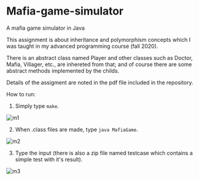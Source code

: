 # Mafia-game-simulator
A mafia game simulator in Java

This assignment is about inheritance and polymorphism concepts which I was taught in my advanced programming course (fall 2020).

There is an abstract class named Player and other classes such as Doctor, Mafia, Villager, etc., are inhereted from that; and of course there are some abstract methods implemented by the childs. 

Details of the assigment are noted in the pdf file included in the repository.

How to run:

1) Simply type `make`.

![m1](https://user-images.githubusercontent.com/92050925/179233513-017503cb-3492-43f8-82cb-3e4e7c07561b.png)

2) When .class files are made, type `java MafiaGame`.

![m2](https://user-images.githubusercontent.com/92050925/179234075-354b5665-7400-4c77-ae29-0952e83c4d1e.png)

3) Type the input (there is also a zip file named testcase which contains a simple test with it's result).


![m3](https://user-images.githubusercontent.com/92050925/179231921-9b6920fc-df0a-45dc-a25b-84d0ea5bcfcc.png)

